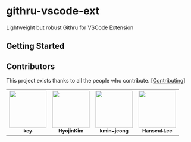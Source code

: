 # githru-vscode-ext

Lightweight but robust Githru for VSCode Extension

## Getting Started

## Contributors

This project exists thanks to all the people who contribute. [[Contributing](https://github.com/githru/githru-vscode-ext/blob/main/CONTRIBUTING.md)]

<!-- ALL-CONTRIBUTORS-LIST:START - Do not remove or modify this section -->
<!-- prettier-ignore-start -->
<!-- markdownlint-disable -->
<table>
  <tr>
    <td align="center"><a href="https://github.com/ansrlm"><img src="https://avatars.githubusercontent.com/u/28749913?v=4" width="100px;" alt=""/><br /><sub><b>key</b></sub></a></td>
    <td align="center"><a href="https://velog.io/@gwsyl22"><img src="https://avatars.githubusercontent.com/u/60775453?v=4" width="100px;" alt=""/><br /><sub><b>HyojinKim</b></sub></a></td>
    <td align="center"><a href="https://github.com/kmin-jeong"><img src="https://avatars.githubusercontent.com/u/53456037?v=4" width="100px;" alt=""/><br /><sub><b>kmin-jeong</b></sub></a></td>
    <td align="center"><a href="https://github.com/hanseul-lee"><img src="https://avatars.githubusercontent.com/u/69497936?v=4" width="100px;" alt=""/><br /><sub><b>Hanseul Lee</b></sub></a></td>
  </tr>
</table>

<!-- markdownlint-restore -->
<!-- prettier-ignore-end -->

<!-- ALL-CONTRIBUTORS-LIST:END -->
